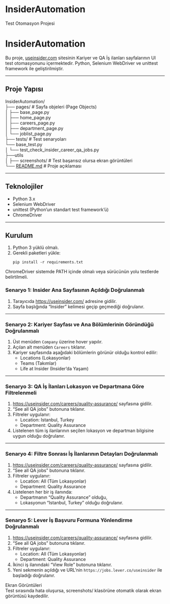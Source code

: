 <h1 class="code-line" data-line-start=0 data-line-end=1 ><a id="InsiderAutomation_0"></a>InsiderAutomation</h1>
<p class="has-line-data" data-line-start="1" data-line-end="2">Test Otomasyon Projesi</p>
<h1 class="code-line" data-line-start=3 data-line-end=4 ><a id="InsiderAutomation_3"></a>InsiderAutomation</h1>
<p class="has-line-data" data-line-start="5" data-line-end="6">Bu proje, <a href="https://useinsider.com">useinsider.com</a> sitesinin Kariyer ve QA İş ilanları sayfalarının UI test otomasyonunu içermektedir. Python, Selenium WebDriver ve unittest framework ile geliştirilmiştir.</p>
<hr>
<h2 class="code-line" data-line-start=9 data-line-end=10 ><a id="Proje_Yaps_9"></a>Proje Yapısı</h2>
<p class="has-line-data" data-line-start="11" data-line-end="24">InsiderAutomation/<br>
├── pages/ # Sayfa objeleri (Page Objects)<br>
│ ├── base_page.py<br>
│ ├── home_page.py<br>
│ ├── careers_page.py<br>
│ ├── department_page.py<br>
│ └── joblist_page.py<br>
├── tests/ # Test senaryoları<br>
└── base_test.py<br>
│ └── test_check_insider_career_qa_jobs.py<br>
├──utils<br>
│    ├── screenshots/ # Test başarısız olursa ekran görüntüleri<br>
└── <a href="http://README.md">README.md</a> # Proje açıklaması</p>
<hr>
<h2 class="code-line" data-line-start=28 data-line-end=29 ><a id="Teknolojiler_28"></a>Teknolojiler</h2>
<ul>
<li class="has-line-data" data-line-start="30" data-line-end="31">Python 3.x</li>
<li class="has-line-data" data-line-start="31" data-line-end="32">Selenium WebDriver</li>
<li class="has-line-data" data-line-start="32" data-line-end="33">unittest (Python’un standart test framework’ü)</li>
<li class="has-line-data" data-line-start="33" data-line-end="35">ChromeDriver</li>
</ul>
<hr>
<h2 class="code-line" data-line-start=37 data-line-end=38 ><a id="Kurulum_37"></a>Kurulum</h2>
<ol>
<li class="has-line-data" data-line-start="39" data-line-end="40">Python 3 yüklü olmalı.</li>
<li class="has-line-data" data-line-start="40" data-line-end="43">Gerekli paketleri yükle:<pre><code class="has-line-data" data-line-start="42" data-line-end="43" class="language-bash">pip install -r requirements.txt
</code></pre>
</li>
</ol>
<p class="has-line-data" data-line-start="43" data-line-end="44">ChromeDriver sistemde PATH içinde olmalı veya sürücünün yolu testlerde belirtilmeli.</p>
<h3 class="code-line" data-line-start=45 data-line-end=46 ><a id="Senaryo_1_Insider_Ana_Sayfasnn_Ald_Dorulanmal_45"></a>Senaryo 1: Insider Ana Sayfasının Açıldığı Doğrulanmalı</h3>
<ol>
<li class="has-line-data" data-line-start="46" data-line-end="47">Tarayıcıda <a href="https://useinsider.com/">https://useinsider.com/</a> adresine gidilir.</li>
<li class="has-line-data" data-line-start="47" data-line-end="49">Sayfa başlığında “Insider” kelimesi geçip geçmediği doğrulanır.</li>
</ol>
<hr>
<h3 class="code-line" data-line-start=51 data-line-end=52 ><a id="Senaryo_2_Kariyer_Sayfas_ve_Ana_Blmlerinin_Grnd_Dorulanmal_51"></a>Senaryo 2: Kariyer Sayfası ve Ana Bölümlerinin Göründüğü Doğrulanmalı</h3>
<ol>
<li class="has-line-data" data-line-start="52" data-line-end="53">Üst menüden <code>Company</code> üzerine hover yapılır.</li>
<li class="has-line-data" data-line-start="53" data-line-end="54">Açılan alt menüden <code>Careers</code> tıklanır.</li>
<li class="has-line-data" data-line-start="54" data-line-end="60">Kariyer sayfasında aşağıdaki bölümlerin görünür olduğu kontrol edilir:
<ul>
<li class="has-line-data" data-line-start="55" data-line-end="56">Locations (Lokasyonlar)</li>
<li class="has-line-data" data-line-start="56" data-line-end="57">Teams (Takımlar)</li>
<li class="has-line-data" data-line-start="57" data-line-end="58">Life at Insider (Insider’da Yaşam)</li>
</ul>
</li>
</ol>
<hr>
<h3 class="code-line" data-line-start=62 data-line-end=63 ><a id="Senaryo_3_QA__lanlar_Lokasyon_ve_Departmana_Gre_Filtrelenmeli_62"></a>Senaryo 3: QA İş İlanları Lokasyon ve Departmana Göre Filtrelenmeli</h3>
<ol>
<li class="has-line-data" data-line-start="63" data-line-end="64"><a href="https://useinsider.com/careers/quality-assurance/">https://useinsider.com/careers/quality-assurance/</a> sayfasına gidilir.</li>
<li class="has-line-data" data-line-start="64" data-line-end="65">“See all QA jobs” butonuna tıklanır.</li>
<li class="has-line-data" data-line-start="65" data-line-end="68">Filtreler uygulanır:
<ul>
<li class="has-line-data" data-line-start="66" data-line-end="67">Location: Istanbul, Turkey</li>
<li class="has-line-data" data-line-start="67" data-line-end="68">Department: Quality Assurance</li>
</ul>
</li>
<li class="has-line-data" data-line-start="68" data-line-end="70">Listelenen tüm iş ilanlarının seçilen lokasyon ve departman bilgisine uygun olduğu doğrulanır.</li>
</ol>
<hr>
<h3 class="code-line" data-line-start=72 data-line-end=73 ><a id="Senaryo_4_Filtre_Sonras__lanlarnn_Detaylar_Dorulanmal_72"></a>Senaryo 4: Filtre Sonrası İş İlanlarının Detayları Doğrulanmalı</h3>
<ol>
<li class="has-line-data" data-line-start="73" data-line-end="74"><a href="https://useinsider.com/careers/quality-assurance/">https://useinsider.com/careers/quality-assurance/</a> sayfasına gidilir.</li>
<li class="has-line-data" data-line-start="74" data-line-end="75">“See all QA jobs” butonuna tıklanır.</li>
<li class="has-line-data" data-line-start="75" data-line-end="78">Filtreler uygulanır:
<ul>
<li class="has-line-data" data-line-start="76" data-line-end="77">Location: All (Tüm Lokasyonlar)</li>
<li class="has-line-data" data-line-start="77" data-line-end="78">Department: Quality Assurance</li>
</ul>
</li>
<li class="has-line-data" data-line-start="78" data-line-end="82">Listelenen her bir iş ilanında:
<ul>
<li class="has-line-data" data-line-start="79" data-line-end="80">Departmanın “Quality Assurance” olduğu,</li>
<li class="has-line-data" data-line-start="80" data-line-end="82">Lokasyonun “Istanbul, Turkey” olduğu doğrulanır.</li>
</ul>
</li>
</ol>
<hr>
<h3 class="code-line" data-line-start=84 data-line-end=85 ><a id="Senaryo_5_Lever__Bavuru_Formuna_Ynlendirme_Dorulanmal_84"></a>Senaryo 5: Lever İş Başvuru Formuna Yönlendirme Doğrulanmalı</h3>
<ol>
<li class="has-line-data" data-line-start="85" data-line-end="86"><a href="https://useinsider.com/careers/quality-assurance/">https://useinsider.com/careers/quality-assurance/</a> sayfasına gidilir.</li>
<li class="has-line-data" data-line-start="86" data-line-end="87">“See all QA jobs” butonuna tıklanır.</li>
<li class="has-line-data" data-line-start="87" data-line-end="90">Filtreler uygulanır:
<ul>
<li class="has-line-data" data-line-start="88" data-line-end="89">Location: All (Tüm Lokasyonlar)</li>
<li class="has-line-data" data-line-start="89" data-line-end="90">Department: Quality Assurance</li>
</ul>
</li>
<li class="has-line-data" data-line-start="90" data-line-end="91">İkinci iş ilanındaki “View Role” butonuna tıklanır.</li>
<li class="has-line-data" data-line-start="91" data-line-end="93">Yeni sekmenin açıldığı ve URL’nin <code>https://jobs.lever.co/useinsider</code> ile başladığı doğrulanır.</li>
</ol>
<p class="has-line-data" data-line-start="93" data-line-end="95">Ekran Görüntüleri<br>
Test sırasında hata oluşursa, screenshots/ klasörüne otomatik olarak ekran görüntüsü kaydedilir.</p>
